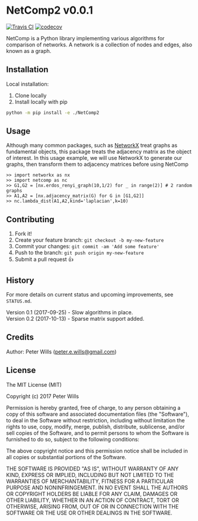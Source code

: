 # NetComp2 v0.0.1

[![Travis CI](https://travis-ci.org/peterewills/NetComp.svg?branch=master)](https://travis-ci.org/peterewills/NetComp)
[![codecov](https://codecov.io/gh/peterewills/NetComp/branch/master/graph/badge.svg)](https://codecov.io/gh/peterewills/NetComp)
 
NetComp is a Python library implementing various algorithms for comparison of networks. A network is a collection of nodes and edges, also known as a graph.
 
## Installation

Local installation:

1. Clone locally
2. Install locally with pip

```bash
python -m pip install -e ./NetComp2
```
 
<!-- To install NetComp, do

	pip install netcomp -->
 
## Usage

Although many common packages, such as [NetworkX](https://github.com/networkx/networkx) treat graphs as fundamental objects, this package treats the adjacency matrix as the object of interest. In this usage example, we will use NetworkX to generate our graphs, then transform them to adjacency matrices before using NetComp

	>> import networkx as nx
	>> import netcomp as nc
	>> G1,G2 = [nx.erdos_renyi_graph(10,1/2) for _ in range(2)] # 2 random graphs
	>> A1,A2 = [nx.adjacency_matrix(G) for G in [G1,G2]]
	>> nc.lambda_dist(A1,A2,kind='laplacian',k=10)
 
## Contributing
 
1. Fork it!
2. Create your feature branch: `git checkout -b my-new-feature`
3. Commit your changes: `git commit -am 'Add some feature'`
4. Push to the branch: `git push origin my-new-feature`
5. Submit a pull request :+1:
 
## History

For more details on current status and upcoming improvements, see `STATUS.md`.
 
Version 0.1 (2017-09-25) - Slow algorithms in place.  
Version 0.2 (2017-10-13) - Sparse matrix support added.
 
## Credits
 
Author: Peter Wills (peter.e.wills@gmail.com)
 
## License
 
The MIT License (MIT)

Copyright (c) 2017 Peter Wills

Permission is hereby granted, free of charge, to any person obtaining a copy of this software and associated documentation files (the "Software"), to deal in the Software without restriction, including without limitation the rights to use, copy, modify, merge, publish, distribute, sublicense, and/or sell copies of the Software, and to permit persons to whom the Software is furnished to do so, subject to the following conditions:

The above copyright notice and this permission notice shall be included in all copies or substantial portions of the Software.

THE SOFTWARE IS PROVIDED "AS IS", WITHOUT WARRANTY OF ANY KIND, EXPRESS OR IMPLIED, INCLUDING BUT NOT LIMITED TO THE WARRANTIES OF MERCHANTABILITY, FITNESS FOR A PARTICULAR PURPOSE AND NONINFRINGEMENT. IN NO EVENT SHALL THE AUTHORS OR COPYRIGHT HOLDERS BE LIABLE FOR ANY CLAIM, DAMAGES OR OTHER LIABILITY, WHETHER IN AN ACTION OF CONTRACT, TORT OR OTHERWISE, ARISING FROM, OUT OF OR IN CONNECTION WITH THE SOFTWARE OR THE USE OR OTHER DEALINGS IN THE SOFTWARE.
